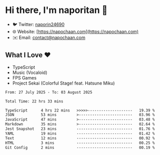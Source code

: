 # Hi there, I'm naporitan 👋

- 🐦 Twitter: [naporin24690](https://twitter.com/naporin24690)
- 🌐 Website: [https://napochaan.com](https://napochaan.com)
- ✉️ Email: [contact@napochaan.com](mailto:contact@napochaan.com)

## What I Love ❤️
- TypeScript
- Music (Vocaloid)
- FPS Games
- Project Sekai (Colorful Stage! feat. Hatsune Miku)

<!--START_SECTION:waka-->

```txt
From: 27 July 2025 - To: 03 August 2025

Total Time: 22 hrs 33 mins

TypeScript      4 hrs 22 mins   >>>>>--------------------   19.39 %
JSON            53 mins         >------------------------   03.96 %
JavaScript      47 mins         >------------------------   03.48 %
Markdown        35 mins         >------------------------   02.64 %
Jest Snapshot   23 mins         -------------------------   01.76 %
YAML            19 mins         -------------------------   01.42 %
Text            12 mins         -------------------------   00.92 %
HTML            3 mins          -------------------------   00.25 %
Git Config      2 mins          -------------------------   00.19 %
```

<!--END_SECTION:waka-->

